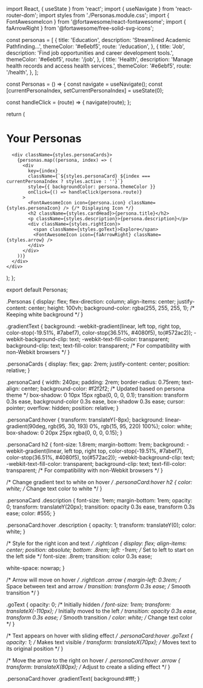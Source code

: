 
import React, { useState } from 'react';
import { useNavigate } from 'react-router-dom';
import styles from './Personas.module.css';
import { FontAwesomeIcon } from '@fortawesome/react-fontawesome';
import { faArrowRight } from '@fortawesome/free-solid-svg-icons';

const personas = [
  {
    title: 'Education',
    description: 'Streamlined Academic Pathfinding...',
    themeColor: '#e6ebf5',
    route: '/education',
  },
  {
    title: 'Job',
    description: 'Find job opportunities and career development tools.',
    themeColor: '#e6ebf5',
    route: '/job',
  },
  {
    title: 'Health',
    description: 'Manage health records and access health services.',
    themeColor: '#e6ebf5',
    route: '/health',
  },
];

const Personas = () => {
  const navigate = useNavigate();
  const [currentPersonaIndex, setCurrentPersonaIndex] = useState(0);

  const handleClick = (route) => {
    navigate(route);
  };

  return (
    <div className={styles.Personas}>
      <h1 className={styles.gradientText}>Your Personas</h1>

      <div className={styles.personaCards}>
        {personas.map((persona, index) => (
          <div
            key={index}
            className={`${styles.personaCard} ${index === currentPersonaIndex ? styles.active : ''}`}
            style={{ backgroundColor: persona.themeColor }}
            onClick={() => handleClick(persona.route)}
          >
            <FontAwesomeIcon icon={persona.icon} className={styles.personaIcon} /> {/* Displaying Icon */}
            <h2 className={styles.cardHead}>{persona.title}</h2>
            <p className={styles.description}>{persona.description}</p>
            <div className={styles.rightIcon}>
              <span className={styles.goText}>Explore</span>
              <FontAwesomeIcon icon={faArrowRight} className={styles.arrow} />
            </div>
          </div>
        ))}
      </div>
    </div>
  );
};

export default Personas;



.Personas {
  display: flex;
  flex-direction: column;
  align-items: center;
  justify-content: center;
  height: 100vh;
  background-color: rgba(255, 255, 255, 1); /* Keeping white background */
}

.gradientText {
  background: -webkit-gradient(linear, left top, right top, 
    color-stop(-19.51%, #7abef7), 
    color-stop(36.51%, #4080f5), 
    to(#572ac2));
  -webkit-background-clip: text;
  -webkit-text-fill-color: transparent;
  background-clip: text;
  text-fill-color: transparent; /* For compatibility with non-Webkit browsers */
}

.personaCards {
  display: flex;
  gap: 2rem;
  justify-content: center;
  position: relative;
}

.personaCard {
  width: 240px;
  padding: 2rem;
  border-radius: 0.75rem;
  text-align: center;
  background-color: #f2f2f2; /* Updated based on persona theme */
  box-shadow: 0 10px 15px rgba(0, 0, 0, 0.1);
  transition: transform 0.3s ease, background-color 0.3s ease, box-shadow 0.3s ease;
  cursor: pointer;
  overflow: hidden;
  position: relative;
}

.personaCard:hover {
  transform: translateY(-8px);
  background: linear-gradient(90deg, rgb(95, 30, 193) 0%, rgb(15, 95, 220) 100%);
  color: white;
  box-shadow: 0 20px 25px rgba(0, 0, 0, 0.15);
}

.personaCard h2 {
  font-size: 1.8rem;
  margin-bottom: 1rem;
  background: -webkit-gradient(linear, left top, right top, 
    color-stop(-19.51%, #7abef7), 
    color-stop(36.51%, #4080f5), 
    to(#572ac2));
  -webkit-background-clip: text;
  -webkit-text-fill-color: transparent;
  background-clip: text;
  text-fill-color: transparent; /* For compatibility with non-Webkit browsers */
}

/* Change gradient text to white on hover */
.personaCard:hover h2 {
  color: white; /* Change text color to white */
}

.personaCard .description {
  font-size: 1rem;
  margin-bottom: 1rem;
  opacity: 0;
  transform: translateY(20px);
  transition: opacity 0.3s ease, transform 0.3s ease;
  color: #555;
}

.personaCard:hover .description {
  opacity: 1;
  transform: translateY(0);
  color: white;
}

/* Style for the right icon and text */
.rightIcon {
  display: flex;
  align-items: center;
  position: absolute;
  bottom: .8rem;
  left: -1rem; /* Set to left to start on the left side */
  font-size: .8rem;
  transition: color 0.3s ease;
  
  white-space: nowrap;
}

/* Arrow will move on hover */
.rightIcon .arrow {
  margin-left: 0.3rem; /* Space between text and arrow */
  transition: transform 0.3s ease; /* Smooth transition */
}

.goText {
  opacity: 0; /* Initially hidden */
  font-size: 1rem;
  transform: translateX(-110px); /* Initially moved to the left */
  transition: opacity 0.3s ease, transform 0.3s ease; /* Smooth transition */
  color: white; /* Change text color */
}

/* Text appears on hover with sliding effect */
.personaCard:hover .goText {
  opacity: 1; /* Makes text visible */
  transform: translateX(70px); /* Moves text to its original position */
}

/* Move the arrow to the right on hover */
.personaCard:hover .arrow {
  transform: translateX(80px); /* Adjust to create a sliding effect */
}


.personaCard:hover .gradientText{
  background:#fff;
}
